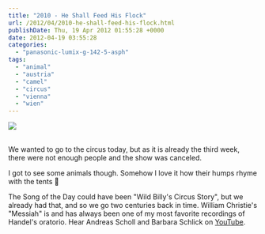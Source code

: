 ```yaml
---
title: "2010 - He Shall Feed His Flock"
url: /2012/04/2010-he-shall-feed-his-flock.html
publishDate: Thu, 19 Apr 2012 01:55:28 +0000
date: 2012-04-19 03:55:28
categories: 
  - "panasonic-lumix-g-142-5-asph"
tags: 
  - "animal"
  - "austria"
  - "camel"
  - "circus"
  - "vienna"
  - "wien"
---
```

<div class="container">
<div class="center"><a target="_blank" href="https://d25zfm9zpd7gm5.cloudfront.net/1200x1200/2012/20120418_161451_ps.jpg"><img src="https://d25zfm9zpd7gm5.cloudfront.net/0600x0600/2012/20120418_161451_ps.jpg" /></a></div>
</div>
<br />

We wanted to go to the circus today, but as it is already the third week, there were not enough people and the show was canceled.

 I got to see some animals  though. Somehow I love it how their humps rhyme with the tents 🙂

The Song of the Day could have been "Wild Billy's Circus Story", but we already had that, and so we go two centuries back in time. William Christie's "Messiah" is and has always been one of my most favorite recordings of Handel's oratorio. Hear Andreas Scholl and Barbara Schlick on <a href="http://www.youtube.com/watch?v=v9rw3RLv9AY" target="_blank">YouTube</a>.
